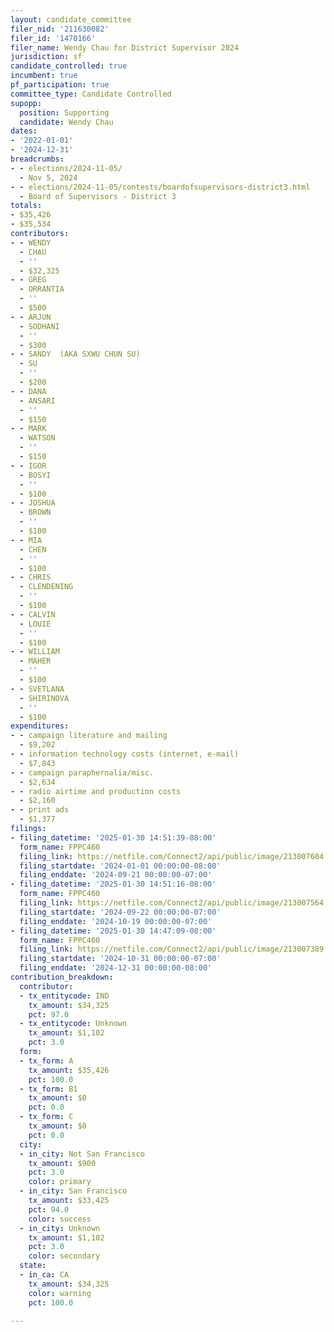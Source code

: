 ```yaml
---
layout: candidate_committee
filer_nid: '211630082'
filer_id: '1470166'
filer_name: Wendy Chau for District Supervisor 2024
jurisdiction: sf
candidate_controlled: true
incumbent: true
pf_participation: true
committee_type: Candidate Controlled
supopp:
  position: Supporting
  candidate: Wendy Chau
dates:
- '2022-01-01'
- '2024-12-31'
breadcrumbs:
- - elections/2024-11-05/
  - Nov 5, 2024
- - elections/2024-11-05/contests/boardofsupervisors-district3.html
  - Board of Supervisors - District 3
totals:
- $35,426
- $35,534
contributors:
- - WENDY
  - CHAU
  - ''
  - $32,325
- - GREG
  - ORRANTIA
  - ''
  - $500
- - ARJUN
  - SODHANI
  - ''
  - $300
- - SANDY  (AKA SXWU CHUN SU)
  - SU
  - ''
  - $200
- - DANA
  - ANSARI
  - ''
  - $150
- - MARK
  - WATSON
  - ''
  - $150
- - IGOR
  - BOSYI
  - ''
  - $100
- - JOSHUA
  - BROWN
  - ''
  - $100
- - MIA
  - CHEN
  - ''
  - $100
- - CHRIS
  - CLENDENING
  - ''
  - $100
- - CALVIN
  - LOUIE
  - ''
  - $100
- - WILLIAM
  - MAHER
  - ''
  - $100
- - SVETLANA
  - SHIRINOVA
  - ''
  - $100
expenditures:
- - campaign literature and mailing
  - $9,202
- - information technology costs (internet, e-mail)
  - $7,843
- - campaign paraphernalia/misc.
  - $2,634
- - radio airtime and production costs
  - $2,160
- - print ads
  - $1,377
filings:
- filing_datetime: '2025-01-30 14:51:39-08:00'
  form_name: FPPC460
  filing_link: https://netfile.com/Connect2/api/public/image/213007604
  filing_startdate: '2024-01-01 00:00:00-08:00'
  filing_enddate: '2024-09-21 00:00:00-07:00'
- filing_datetime: '2025-01-30 14:51:16-08:00'
  form_name: FPPC460
  filing_link: https://netfile.com/Connect2/api/public/image/213007564
  filing_startdate: '2024-09-22 00:00:00-07:00'
  filing_enddate: '2024-10-19 00:00:00-07:00'
- filing_datetime: '2025-01-30 14:47:09-08:00'
  form_name: FPPC460
  filing_link: https://netfile.com/Connect2/api/public/image/213007389
  filing_startdate: '2024-10-31 00:00:00-07:00'
  filing_enddate: '2024-12-31 00:00:00-08:00'
contribution_breakdown:
  contributor:
  - tx_entitycode: IND
    tx_amount: $34,325
    pct: 97.0
  - tx_entitycode: Unknown
    tx_amount: $1,102
    pct: 3.0
  form:
  - tx_form: A
    tx_amount: $35,426
    pct: 100.0
  - tx_form: B1
    tx_amount: $0
    pct: 0.0
  - tx_form: C
    tx_amount: $0
    pct: 0.0
  city:
  - in_city: Not San Francisco
    tx_amount: $900
    pct: 3.0
    color: primary
  - in_city: San Francisco
    tx_amount: $33,425
    pct: 94.0
    color: success
  - in_city: Unknown
    tx_amount: $1,102
    pct: 3.0
    color: secondary
  state:
  - in_ca: CA
    tx_amount: $34,325
    color: warning
    pct: 100.0

---
```

